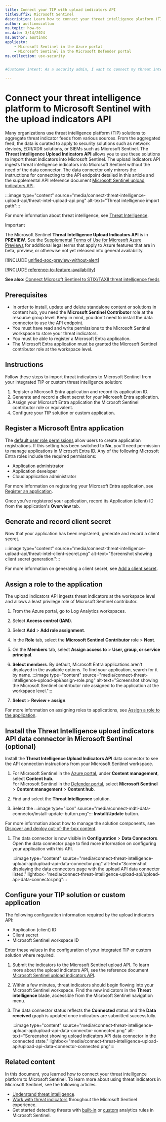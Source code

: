 ```yaml
---
title: Connect your TIP with upload indicators API
titleSuffix: Microsoft Sentinel
description: Learn how to connect your threat intelligence platform (TIP) or custom feed using the upload indicators API to Microsoft Sentinel.
author: austinmccollum
ms.topic: how-to
ms.date: 3/14/2024
ms.author: austinmc
appliesto:
    - Microsoft Sentinel in the Azure portal
    - Microsoft Sentinel in the Microsoft Defender portal
ms.collection: usx-security


#Customer intent: As a security admin, I want to connect my threat intelligence platform with Microsoft Sentinel using the appropriate API so that I can centralize and enhance threat detection and response capabilities.

---
```


# Connect your threat intelligence platform to Microsoft Sentinel with the upload indicators API

Many organizations use threat intelligence platform (TIP) solutions to aggregate threat indicator feeds from various sources. From the aggregated feed, the data is curated to apply to security solutions such as network devices, EDR/XDR solutions, or SIEMs such as Microsoft Sentinel. The **Threat Intelligence Upload Indicators API** allows you to use these solutions to import threat indicators into Microsoft Sentinel. The upload indicators API ingests threat intelligence indicators into Microsoft Sentinel without the need of the data connector. The data connector only mirrors the instructions for connecting to the API endpoint detailed in this article and the supplemental API reference document [Microsoft Sentinel upload indicators API](upload-indicators-api.md).

:::image type="content" source="media/connect-threat-intelligence-upload-api/threat-intel-upload-api.png" alt-text="Threat intelligence import path":::

For more information about threat intelligence, see [Threat Intelligence](understand-threat-intelligence.md).

> [!IMPORTANT]
> The Microsoft Sentinel **Threat Intelligence Upload Indicators API** is in **PREVIEW**. See the [Supplemental Terms of Use for Microsoft Azure Previews](https://azure.microsoft.com/support/legal/preview-supplemental-terms/) for additional legal terms that apply to Azure features that are in beta, preview, or otherwise not yet released into general availability.
>
> [!INCLUDE [unified-soc-preview-without-alert](includes/unified-soc-preview-without-alert.md)]

[!INCLUDE [reference-to-feature-availability](includes/reference-to-feature-availability.md)]

**See also**: [Connect Microsoft Sentinel to STIX/TAXII threat intelligence feeds](connect-threat-intelligence-taxii.md)

## Prerequisites  
- In order to install, update and delete standalone content or solutions in content hub, you need the **Microsoft Sentinel Contributor** role at the resource group level. Keep in mind, you don't need to install the data connector to use the API endpoint.
- You must have read and write permissions to the Microsoft Sentinel workspace to store your threat indicators.
- You must be able to register a Microsoft Entra application. 
- The Microsoft Entra application must be granted the Microsoft Sentinel contributor role at the workspace level.

## Instructions

Follow these steps to import threat indicators to Microsoft Sentinel from your integrated TIP or custom threat intelligence solution:

1. Register a Microsoft Entra application and record its application ID.
1. Generate and record a client secret for your Microsoft Entra application.
1. Assign your Microsoft Entra application the Microsoft Sentinel contributor role or equivalent.
1. Configure your TIP solution or custom application.

<a name='register-an-azure-ad-application'></a>

## Register a Microsoft Entra application

The [default user role permissions](../active-directory/fundamentals/users-default-permissions.md#restrict-member-users-default-permissions) allow users to create application registrations. If this setting has been switched to **No**, you'll need permission to manage applications in Microsoft Entra ID. Any of the following Microsoft Entra roles include the required permissions:
- Application administrator
- Application developer
- Cloud application administrator

For more information on registering your Microsoft Entra application, see [Register an application](../active-directory/develop/quickstart-register-app.md#register-an-application).

Once you've registered your application, record its Application (client) ID from the application's **Overview** tab.

## Generate and record client secret

Now that your application has been registered, generate and record a client secret.

:::image type="content" source="media/connect-threat-intelligence-upload-api/threat-intel-client-secret.png" alt-text="Screenshot showing client secret generation.":::

For more information on generating a client secret, see [Add a client secret](../active-directory/develop/quickstart-register-app.md#add-a-client-secret).

## Assign a role to the application

The upload indicators API ingests threat indicators at the workspace level and allows a least privilege role of Microsoft Sentinel contributor.

1. From the Azure portal, go to Log Analytics workspaces.
1. Select **Access control (IAM)**.
1. Select **Add** > **Add role assignment**.
1. In the **Role** tab, select the **Microsoft Sentinel Contributor** role > **Next**.
1. On the **Members** tab, select **Assign access to** > **User, group, or service principal**.
1. **Select members**. By default, Microsoft Entra applications aren't displayed in the available options. To find your application, search for it by name.
    :::image type="content" source="media/connect-threat-intelligence-upload-api/assign-role.png" alt-text="Screenshot showing the Microsoft Sentinel contributor role assigned to the application at the workspace level.":::

1. **Select** > **Review + assign**.  

For more information on assigning roles to applications, see [Assign a role to the application](../active-directory/develop/howto-create-service-principal-portal.md#assign-a-role-to-the-application).

## Install the Threat Intelligence upload indicators API data connector in Microsoft Sentinel (optional)

Install the **Threat Intelligence Upload Indicators API** data connector to see the API connection instructions from your Microsoft Sentinel workspace.

1. For Microsoft Sentinel in the [Azure portal](https://portal.azure.com), under **Content management**, select **Content hub**. <br>For Microsoft Sentinel in the [Defender portal](https://security.microsoft.com/), select **Microsoft Sentinel** > **Content management** > **Content hub**.

1. Find and select the **Threat Intelligence** solution.

1. Select the :::image type="icon" source="media/connect-mdti-data-connector/install-update-button.png"::: **Install/Update** button.

For more information about how to manage the solution components, see [Discover and deploy out-of-the-box content](sentinel-solutions-deploy.md).

1. The data connector is now visible in **Configuration** > **Data Connectors**. Open the data connector page to find more information on configuring your application with this API.

    :::image type="content" source="media/connect-threat-intelligence-upload-api/upload-api-data-connector.png" alt-text="Screenshot displaying the data connectors page with the upload API data connector listed." lightbox="media/connect-threat-intelligence-upload-api/upload-api-data-connector.png":::

## Configure your TIP solution or custom application

The following configuration information required by the upload indicators API:
- Application (client) ID
- Client secret
- Microsoft Sentinel workspace ID

Enter these values in the configuration of your integrated TIP or custom solution where required.

1. Submit the indicators to the Microsoft Sentinel upload API. To learn more about the upload indicators API, see the reference document [Microsoft Sentinel upload indicators API](upload-indicators-api.md). 
1. Within a few minutes, threat indicators should begin flowing into your Microsoft Sentinel workspace. Find the new indicators in the **Threat intelligence** blade, accessible from the Microsoft Sentinel navigation menu.
1. The data connector status reflects the **Connected** status and the **Data received** graph is updated once indicators are submitted successfully. 

    :::image type="content" source="media/connect-threat-intelligence-upload-api/upload-api-data-connector-connected.png" alt-text="Screenshot showing upload indicators API data connector in the connected state." lightbox="media/connect-threat-intelligence-upload-api/upload-api-data-connector-connected.png":::

## Related content

In this document, you learned how to connect your threat intelligence platform to Microsoft Sentinel. To learn more about using threat indicators in Microsoft Sentinel, see the following articles.

- [Understand threat intelligence](understand-threat-intelligence.md).
- [Work with threat indicators](work-with-threat-indicators.md) throughout the Microsoft Sentinel experience.
- Get started detecting threats with [built-in](detect-threats-built-in.md) or [custom](detect-threats-custom.md) analytics rules in Microsoft Sentinel.
